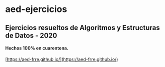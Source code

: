 # aed-ejercicios

## Ejercicios resueltos de Algoritmos y Estructuras de Datos - 2020 

#### Hechos 100% en cuarentena. 

[https://aed-frre.github.io/](https://aed-frre.github.io/)

